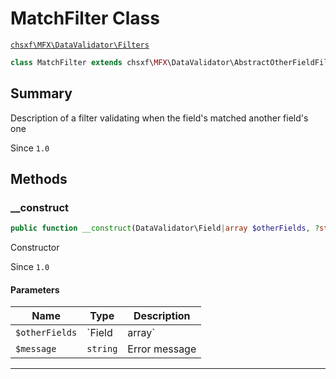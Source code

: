 # MatchFilter Class

[`chsxf\MFX\DataValidator\Filters`](API-Namespace-DataValidator_Filters)

```php
class MatchFilter extends chsxf\MFX\DataValidator\AbstractOtherFieldFilter
```

## Summary

Description of a filter validating when the field's matched another field's one

Since `1.0`

## Methods

### __construct

```php
public function __construct(DataValidator\Field|array $otherFields, ?string $message = null)
```

Constructor

Since `1.0`

#### Parameters

| Name           | Type          | Description                                   |
| -------------- | ------------- | --------------------------------------------- |
| `$otherFields` | `Field|array` | One or more references to the matching fields |
| `$message`     | `string`      | Error message                                 |

---

